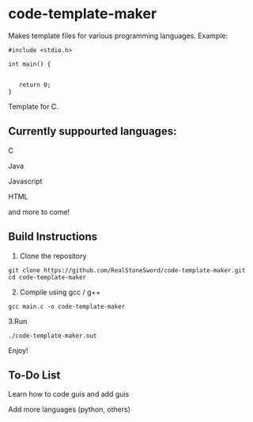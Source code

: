 # code-template-maker
Makes template files for various programming languages. Example:
```
#include <stdio.h>

int main() {
   
   
   return 0;
}
```
Template for C.

## Currently suppourted languages:

C

Java

Javascript

HTML

and more to come!

## Build Instructions

1. Clone the repository
```
git clone https://github.com/RealStoneSword/code-template-maker.git
cd code-template-maker
```
2. Compile using gcc / g++
```
gcc main.c -o code-template-maker
```
3.Run 
```
./code-template-maker.out
```
Enjoy!

## To-Do List
Learn how to code guis and add guis

Add more languages (python, others)


